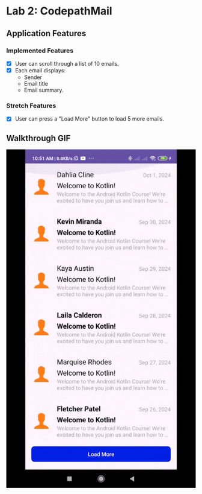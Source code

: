 # Lab 2: CodepathMail

## Application Features

### Implemented Features
- [x] User can scroll through a list of 10 emails.
- [x] Each email displays:
  - Sender
  - Email title
  - Email summary.

### Stretch Features
- [x] User can press a "Load More" button to load 5 more emails.

## Walkthrough GIF
![CodepathMail Walkthrough](gifs/CodePathMail_VideoGif.gif)
